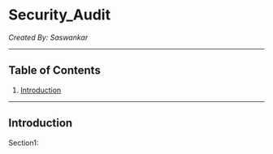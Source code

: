 # Security_Audit
_Created By: Saswankar_

--- 

## Table of Contents
1. [Introduction](#introduction)


---
## Introduction
Section1: 

